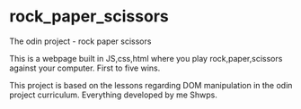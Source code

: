 # rock_paper_scissors
The odin project - rock paper scissors

This is a webpage built in JS,css,html where you play rock,paper,scissors against your computer. First to five wins.

This project is based on the lessons regarding DOM manipulation in the odin project curriculum. Everything developed by me Shwps.
